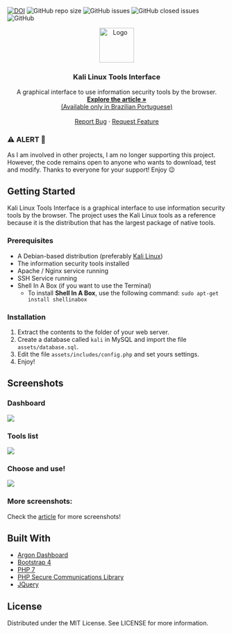<!-- TO DO PROJECT SHIELDS -->
<a href="https://doi.org/10.5281/zenodo.17298709"><img src="https://zenodo.org/badge/178942548.svg" alt="DOI"></a>
<img alt="GitHub repo size" src="https://img.shields.io/github/repo-size/lucasfrag/Kali-Linux-Tools-Interface.svg?style=flat-square">  <img alt="GitHub issues" src="https://img.shields.io/github/issues-raw/lucasfrag/Kali-Linux-Tools-Interface.svg?style=flat-square"> <img alt="GitHub closed issues" src="https://img.shields.io/github/issues-closed-raw/lucasfrag/Kali-Linux-Tools-Interface.svg?style=flat-square"> <img alt="GitHub" src="https://img.shields.io/github/license/lucasfrag/Kali-Linux-Tools-Interface.svg?style=flat-square">


<!-- LOGO -->
<p align="center">
  <img src="assets/img/logo.png" alt="Logo" width="80" height="80">
  <h3 align="center">Kali Linux Tools Interface</h3>
  
  <p align="center">A graphical interface to use information security tools by the browser.
    <br />
      <a href="https://medium.com/@ti.lucasfraga/documenta%C3%A7%C3%A3o-do-projeto-final-de-ads-f80a1117841f">
        <strong>
          Explore the article »
        </strong><br>
          (Available only in Brazilian Portuguese)
        </a>
      <br />
      <br />
      <!--<a href="https://docs.google.com/forms/d/e/1FAIpQLSd3GeoAqW05PDLmlyrCaeQu877HyRyzE8Sk0E5p9w2XWV1k0Q/viewform">Feedback</a>
      ·-->
      <a href="https://github.com/lucasfrag/Kali-Linux-Tools-Interface/issues">Report Bug</a>
      ·
      <a href="https://github.com/lucasfrag/Kali-Linux-Tools-Interface/issues">Request Feature</a>
  </p>
</p>

<p>
  <h3>⚠️ ALERT 🚧 </h3>
As I am involved in other projects, I am no longer supporting this project.
However, the code remains open to anyone who wants to download, test and modify. Thanks to everyone for your support! Enjoy 😉
</p>

<!-- GETTING STARTED -->
## Getting Started

Kali Linux Tools Interface is a graphical interface to use information security tools by the browser. The project uses the Kali Linux tools as a reference because it is the distribution that has the largest package of native tools.


### Prerequisites

- A Debian-based distribution (preferably [Kali Linux](https://www.kali.org/))
- The information security tools installed
- Apache / Nginx service running
- SSH Service running
- Shell In A Box (if you want to use the Terminal)
  - To install <b>Shell In A Box</b>, use the following command: `sudo apt-get install shellinabox`


### Installation

1. Extract the contents to the folder of your web server.
2. Create a database called `kali` in MySQL and import the file `assets/database.sql`.
3. Edit the file `assets/includes/config.php` and set yours settings.
4. Enjoy!

## Screenshots

### Dashboard
<img src="https://cdn-images-1.medium.com/max/800/1*hdhVWcYHeTAJDNy-Rc6oCg.png">

### Tools list
<img src="https://cdn-images-1.medium.com/max/800/1*-GHokqJ0OJMjHGlVuZvEfg.png">

### Choose and use!
<img src="https://cdn-images-1.medium.com/max/800/1*aE4IUekZ9SRg8HUCoFXAUA.png">

### More screenshots:
Check the <a href="https://medium.com/@ti.lucasfraga/documenta%C3%A7%C3%A3o-do-projeto-final-de-ads-f80a1117841f">article</a> for more screenshots!

## Built With
* [Argon Dashboard](https://demos.creative-tim.com/argon-dashboard/)
* [Bootstrap 4](https://getbootstrap.com)
* [PHP 7](https://php.net)
* [PHP Secure Communications Library](https://github.com/phpseclib/phpseclib)
* [JQuery](https://jquery.com)

## License
Distributed under the MIT License. See LICENSE for more information.




